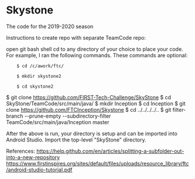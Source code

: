 # Skystone
The code for the 2019-2020 season



Instructions to create repo with separate TeamCode repo:

  open git bash shell
  cd to any directory of your choice to place your code.  For example, I ran the following commands.  These commands are optional:

        $ cd /c/awork/ftc/

        $ mkdir skystone2

        $ cd skystone2



 
$ git clone https://github.com/FIRST-Tech-Challenge/SkyStone
$ cd SkyStone/TeamCode/src/main/java/
$ mkdir Inception
$ cd Inception
$ git clone https://github.com/FTCInception/Skystone
$ cd ../../../../..
$ git filter-branch --prune-empty --subdirectory-filter TeamCode/src/main/java/Inception master

After the above is run, your directory is setup and can be imported into Android Studio.  Import the top-level "SkyStone" directory. 



References:
https://help.github.com/en/articles/splitting-a-subfolder-out-into-a-new-repository
https://www.firstinspires.org/sites/default/files/uploads/resource_library/ftc/android-studio-tutorial.pdf

